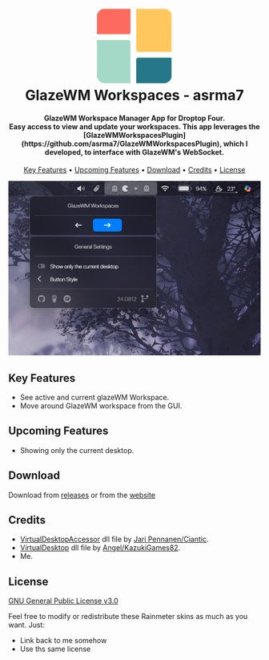 <h1 align="center">
  <a href="#"><img src="Images/Logo.png" alt="Logo" width="150"></a>
  <br>
  GlazeWM Workspaces - asrma7
  <br>
</h1>

<h4 align="center">
GlazeWM Workspace Manager App for Droptop Four.<br>Easy access to view and update your workspaces.
This app leverages the [GlazeWMWorkspacesPlugin](https://github.com/asrma7/GlazeWMWorkspacesPlugin), which I developed, to interface with GlazeWM's WebSocket.
</h4>

<p align="center">
  <a href="#key-features">Key Features</a> •
  <a href="#upcoming-features">Upcoming Features</a> •
  <a href="#download">Download</a> •
  <a href="#credits">Credits</a> •
  <a href="#license">License</a>
</p>

<p align="center">
  <a href="#"><img src="Images/PreviewImage.png" alt="Screenshot"></a>
</p>

## Key Features
- See active and current glazeWM Workspace.
- Move around GlazeWM workspace from the GUI.

## Upcoming Features
- Showing only the current desktop.

## Download
Download from [releases](https://github.com/asrma7/GlazeWM_Workspaces-asrma7/releases) or from the [website](https://droptopfour.com/community-apps/?id=86)

## Credits
- [VirtualDesktopAccessor](https://github.com/Ciantic/VirtualDesktopAccessor) dll file by [Jari Pennanen/Ciantic](https://github.com/Ciantic).
- [VirtualDesktop](https://github.com/KazukiGames82/VirtualDesktop-KazukiGames82) dll file by [Angel/KazukiGames82](https://github.com/KazukiGames82).
- Me.

## License
[GNU General Public License v3.0](LICENSE)

Feel free to modify or redistribute these Rainmeter skins as much as you want. Just:
- Link back to me somehow
- Use ths same license